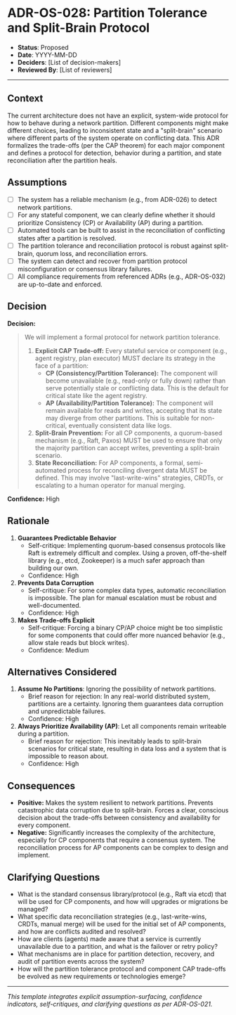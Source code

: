 ﻿# ADR-OS-028: Partition Tolerance and Split-Brain Protocol

* **Status**: Proposed
* **Date**: YYYY-MM-DD
* **Deciders**: \[List of decision-makers]
* **Reviewed By**: \[List of reviewers]

---

## Context

The current architecture does not have an explicit, system-wide protocol for how to behave during a network partition. Different components might make different choices, leading to inconsistent state and a "split-brain" scenario where different parts of the system operate on conflicting data. This ADR formalizes the trade-offs (per the CAP theorem) for each major component and defines a protocol for detection, behavior during a partition, and state reconciliation after the partition heals.

## Assumptions

* [ ] The system has a reliable mechanism (e.g., from ADR-026) to detect network partitions.
* [ ] For any stateful component, we can clearly define whether it should prioritize Consistency (CP) or Availability (AP) during a partition.
* [ ] Automated tools can be built to assist in the reconciliation of conflicting states after a partition is resolved.
* [ ] The partition tolerance and reconciliation protocol is robust against split-brain, quorum loss, and reconciliation errors.
* [ ] The system can detect and recover from partition protocol misconfiguration or consensus library failures.
* [ ] All compliance requirements from referenced ADRs (e.g., ADR-OS-032) are up-to-date and enforced.

## Decision

**Decision:**

> We will implement a formal protocol for network partition tolerance.
> 1.  **Explicit CAP Trade-off:** Every stateful service or component (e.g., agent registry, plan executor) MUST declare its strategy in the face of a partition:
>     *   **CP (Consistency/Partition Tolerance):** The component will become unavailable (e.g., read-only or fully down) rather than serve potentially stale or conflicting data. This is the default for critical state like the agent registry.
>     *   **AP (Availability/Partition Tolerance):** The component will remain available for reads and writes, accepting that its state may diverge from other partitions. This is suitable for non-critical, eventually consistent data like logs.
> 2.  **Split-Brain Prevention:** For all CP components, a quorum-based mechanism (e.g., Raft, Paxos) MUST be used to ensure that only the majority partition can accept writes, preventing a split-brain scenario.
> 3.  **State Reconciliation:** For AP components, a formal, semi-automated process for reconciling divergent data MUST be defined. This may involve "last-write-wins" strategies, CRDTs, or escalating to a human operator for manual merging.

**Confidence:** High

## Rationale

1. **Guarantees Predictable Behavior**
   * Self-critique: Implementing quorum-based consensus protocols like Raft is extremely difficult and complex. Using a proven, off-the-shelf library (e.g., etcd, Zookeeper) is a much safer approach than building our own.
   * Confidence: High
2. **Prevents Data Corruption**
   * Self-critique: For some complex data types, automatic reconciliation is impossible. The plan for manual escalation must be robust and well-documented.
   * Confidence: High
3. **Makes Trade-offs Explicit**
   * Self-critique: Forcing a binary CP/AP choice might be too simplistic for some components that could offer more nuanced behavior (e.g., allow stale reads but block writes).
   * Confidence: Medium

## Alternatives Considered

1. **Assume No Partitions**: Ignoring the possibility of network partitions.
   * Brief reason for rejection: In any real-world distributed system, partitions are a certainty. Ignoring them guarantees data corruption and unpredictable failures.
   * Confidence: High
2. **Always Prioritize Availability (AP)**: Let all components remain writeable during a partition.
   * Brief reason for rejection: This inevitably leads to split-brain scenarios for critical state, resulting in data loss and a system that is impossible to reason about.
   * Confidence: High

## Consequences

* **Positive:** Makes the system resilient to network partitions. Prevents catastrophic data corruption due to split-brain. Forces a clear, conscious decision about the trade-offs between consistency and availability for every component.
* **Negative:** Significantly increases the complexity of the architecture, especially for CP components that require a consensus system. The reconciliation process for AP components can be complex to design and implement.

## Clarifying Questions

* What is the standard consensus library/protocol (e.g., Raft via etcd) that will be used for CP components, and how will upgrades or migrations be managed?
* What specific data reconciliation strategies (e.g., last-write-wins, CRDTs, manual merge) will be used for the initial set of AP components, and how are conflicts audited and resolved?
* How are clients (agents) made aware that a service is currently unavailable due to a partition, and what is the failover or retry policy?
* What mechanisms are in place for partition detection, recovery, and audit of partition events across the system?
* How will the partition tolerance protocol and component CAP trade-offs be evolved as new requirements or technologies emerge?

---

*This template integrates explicit assumption-surfacing, confidence indicators, self-critiques, and clarifying questions as per ADR-OS-021.* 
